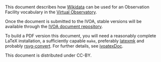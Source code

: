 This document describes how [Wikidata](https://www.wikidata.org) can 
be used for an Observation Facility vocabulary in the [Virtual 
Observatory](https://ivoa.net).

Once the document is submitted to the IVOA, stable versions
will be available through the [IVOA document repository](http://ivoa.net/documents/).

To build a PDF version this document, you will need a reasonably
complete LaTeX installation, a sufficiently capable `make`, preferably
[latexmk](https://personal.psu.edu/~jcc8/software/latexmk/) and probably
[rsvg-convert](https://wiki.gnome.org/Projects/LibRsvg). For further
details, see [ivoatexDoc](https://ivoa.net/documents/Notes/IVOATex/).

This document is distributed under CC-BY.

